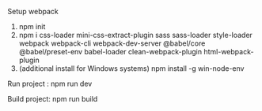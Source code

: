 Setup webpack

1.  npm init
2.  npm i css-loader mini-css-extract-plugin sass
    sass-loader style-loader webpack webpack-cli webpack-dev-server @babel/core @babel/preset-env babel-loader clean-webpack-plugin html-webpack-plugin
3.  (additional install for Windows systems) npm install -g win-node-env


Run project : npm run dev

Build project: npm run build
